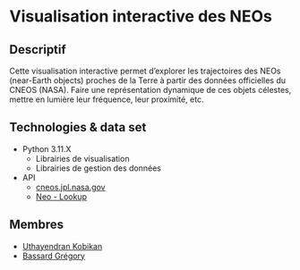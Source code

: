 # Visualisation interactive des NEOs
## Descriptif
Cette visualisation interactive permet d’explorer les trajectoires des NEOs (near-Earth objects) proches de la Terre à partir des données officielles du CNEOS (NASA). Faire une représentation dynamique de ces objets célestes, mettre en lumière leur fréquence, leur proximité, etc.
## Technologies & data set
- Python 3.11.X
	- Librairies de visualisation
	- Librairies de gestion des données
- API
	- [cneos.jpl.nasa.gov](cneos.jpl.nasa.gov)
	- [Neo - Lookup](https://api.nasa.gov/)
## Membres
- [Uthayendran Kobikan](https://gitlab-etu.ing.he-arc.ch/kobikan.uthayendran)
- [Bassard Grégory](https://gitlab-etu.ing.he-arc.ch/gregory.bassard)